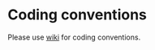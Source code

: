 Coding conventions
==================

Please use [wiki](https://github.com/burkeker/coding-conventions/wiki) for coding conventions.


